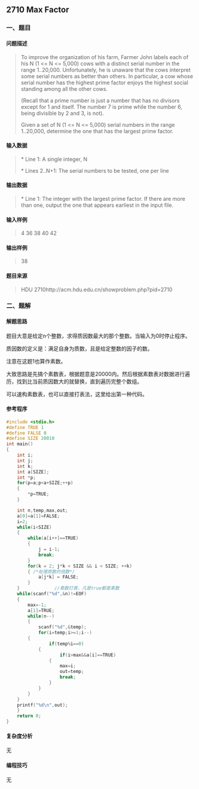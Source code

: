 ## 2710 Max Factor

### 一、题目

#### 问题描述

> To improve the organization of his farm, Farmer John labels each of his N (1 <= N <= 5,000) cows with a distinct serial number in the range 1..20,000. Unfortunately, he is unaware that the cows interpret some serial numbers as better than others. In particular, a cow whose serial number has the highest prime factor enjoys the highest social standing among all the other cows.
>
> (Recall that a prime number is just a number that has no divisors except for 1 and itself. The number 7 is prime while the number 6, being divisible by 2 and 3, is not).
>
> Given a set of N (1 <= N <= 5,000) serial numbers in the range 1..20,000, determine the one that has the largest prime factor.

#### 输入数据

> \* Line 1: A single integer, N
>
> \* Lines 2..N+1: The serial numbers to be tested, one per line

#### 输出数据

> \* Line 1: The integer with the largest prime factor. If there are more than one, output the one that appears earliest in the input file.

#### 输入样例

> 4
> 36
> 38
> 40
> 42

#### 输出样例

> 38

#### 题目来源

> HDU 2710http://acm.hdu.edu.cn/showproblem.php?pid=2710

### 二、题解

#### 解题思路

题目大意是给定n个整数，求得质因数最大的那个整数。当输入为0时停止程序。

质因数的定义是：满足自身为质数，且是给定整数的因子的数。

注意在这题1也算作素数。

大致思路是先搞个素数表，根据题意是20000内。然后根据素数表对数据进行遍历，找到比当前质因数大的就替换，直到遍历完整个数组。

可以速构素数表，也可以直接打表法，这里给出第一种代码。

#### 参考程序

```c
#include <stdio.h>
#define TRUE 1
#define FALSE 0
#define SIZE 20010
int main()
{
	int i; 
	int j; 
	int k;
	int a[SIZE];
	int *p;
	for(p=a;p<a+SIZE;++p) 
    {
		*p=TRUE;
	}

	int n,temp,max,out;
	a[0]=a[1]=FALSE;
	i=2;
	while(i<SIZE) 
    { 
		while(a[i++]==TRUE) 
		{
			j = i-1;
			break;
		}
		for(k = 2; j*k < SIZE && i < SIZE; ++k) 
        { /*处理质数的倍数*/
			a[j*k] = FALSE;
		}	
	}             //素数打表，凡是true都是素数
	while(scanf("%d",&n)!=EOF)
    {
		max=-1;
		a[1]=TRUE;
 		while(n--)
 		{
			scanf("%d",&temp);
			for(i=temp;i>=1;i--)
        {
				if(temp%i==0)
            {
					if(i>max&&a[i]==TRUE)
                {
					max=i;
					out=temp;
					break;
				}
			}
		}		
	}
	printf("%d\n",out);
	}
	return 0;
}

```

#### 复杂度分析

无

#### 编程技巧

无